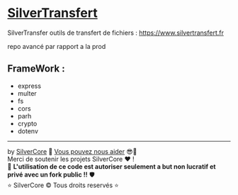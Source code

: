 # [SilverTransfert](www.silvertransfert.fr)


SilverTransfer outils de transfert de fichiers :
https://www.silvertransfert.fr

repo avancé par rapport a la prod

## FrameWork :
- express
- multer
- fs
- cors
- parh
- crypto
- dotenv

---

by [SilverCore](https://github.com/SilverCore-Git) 👑 [Vous pouvez nous aider](https://tipeee.com/silverdium) 😎💸<br>
Merci de soutenir les projets SilverCore ❤️ !<br>
🔐 **L'utilisation de ce code est autoriser seulement a but non lucratif et privé avec un fork public !!** 🛡️<br>
⭐  SilverCore ©️ Tous droits reservés  ⭐
